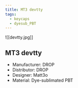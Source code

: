 ```yaml
---
title: MT3 devtty
tags:
  - keycaps
  - dyesub_PBT
---
```


![[devtty.jpg]]

## MT3 devtty

- Manufacturer: DROP
- Distributor: DROP
- Designer: Matt3o
- Material: Dye-sublimated PBT
